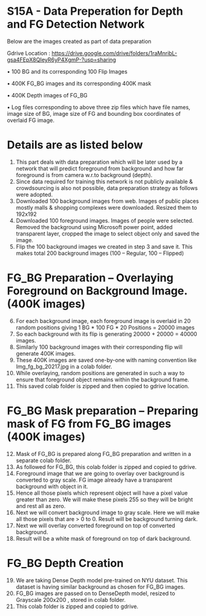 # S15A - Data Preperation for Depth and FG Detection Network
Below are the images created as part of data preparation

Gdrive Location : https://drive.google.com/drive/folders/1raMnribL-gsa4FEpX8QIeyR6yP4XgmP-?usp=sharing

•	100 BG and its corresponding 100 Flip Images 

•	400K FG_BG images and its corresponding 400K mask 

•	400K Depth images of FG_BG

•	Log files corresponding to above three zip files which have file names, image size of BG, image size of FG and bounding box coordinates of overlaid FG image.

# Details are as listed below

1.	This part deals with data preparation which will be later used by a network that will predict foreground from background and how far foreground is from camera w.r.to background (depth).
2.	Since data required for training this network is not publicly available & crowdsourcing is also not possible, data preparation strategy as follows were adopted.
3.	Downloaded 100 background images from web. Images of public places mostly malls & shopping complexes were downloaded. Resized them to 192x192
4.	Downloaded 100 foreground images. Images of people were selected. Removed the background using Microsoft power point, added transparent layer, cropped the image to select object only and saved the image.
5.	Flip the 100 background images we created in step 3 and save it. This makes total 200 background images (100 – Regular, 100 – Flipped)

# FG_BG Preparation – Overlaying Foreground on Background Image. (400K images)

6.	For each background image, each foreground image is overlaid in 20 random positions giving     1 BG * 100 FG * 20 Positions  = 20000 images
7.	So each background with its flip is generating 20000 + 20000 = 40000 images.
8.	Similarly 100 background images with their corresponding flip will generate 400K images.
9.	These 400K images are saved one-by-one with naming convention like Img_fg_bg_20217.jpg in a colab folder. 
10.	While overlaying, random positions are generated in such a way to ensure that foreground object remains within the background frame.
11.	This saved colab folder is zipped and then copied to gdrive location.

# FG_BG Mask preparation – Preparing mask of FG from FG_BG images (400K images)

12.	Mask of FG_BG is prepared along FG_BG preparation and written in a separate colab folder.
13.	As followed for FG_BG, this colab folder is zipped and copied to gdrive.
14.	Foreground image that we are going to overlay over background is converted to gray scale. FG image already have a transparent background with object in it.
15.	Hence all those pixels which represent object will have a pixel value greater than zero. We will make these pixels 255 so they will be bright and rest all as zero.
16.	Next we will convert background image to gray scale. Here we will make all those pixels that are > 0 to 0. Result will be background turning dark.
17.	Next we will overlay converted foreground on top of converted background. 
18.	Result will be a white mask of foreground on top of dark background.

# FG_BG Depth Creation

19.	We are taking Dense Depth model pre-trained on NYU dataset. This dataset is having similar background as chosen for FG_BG images.
20.	FG_BG images are passed on to DenseDepth model, resized to Grayscale 200x200 , stored in colab folder.
21.	This colab folder is zipped and copied to gdrive.

